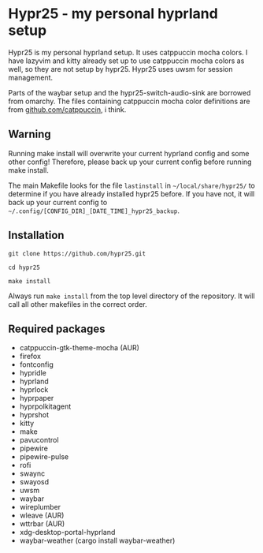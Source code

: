 # Hypr25 - my personal hyprland setup

Hypr25 is my personal hyprland setup. It uses catppuccin mocha colors. I have
lazyvim and kitty already set up to use catppuccin mocha colors as well,
so they are not setup by hypr25. Hypr25 uses uwsm for session management.

Parts of the waybar setup and the hypr25-switch-audio-sink are borrowed from omarchy.
The files containing catppuccin mocha color definitions are from
[github.com/catppuccin](https://github.com/catppuccin/), i think.

## Warning

Running make install will overwrite your current hyprland config and some
other config! Therefore, please back up your current config before running
make install.

The main Makefile looks for the file `lastinstall` in `~/local/share/hypr25/` to
determine if you have already installed hypr25 before.
If you have not, it will back up your current config to
`~/.config/[CONFIG_DIR]_[DATE_TIME]_hypr25_backup`.

## Installation

    git clone https://github.com/hypr25.git

    cd hypr25

    make install

Always run `make install` from the top level directory of the repository. It will
call all other makefiles in the correct order.

## Required packages

- catppuccin-gtk-theme-mocha (AUR)
- firefox
- fontconfig
- hypridle
- hyprland
- hyprlock
- hyprpaper
- hyprpolkitagent
- hyprshot
- kitty
- make
- pavucontrol
- pipewire
- pipewire-pulse
- rofi
- swaync
- swayosd
- uwsm
- waybar
- wireplumber
- wleave (AUR)
- wttrbar (AUR)
- xdg-desktop-portal-hyprland
- waybar-weather (cargo install waybar-weather)

